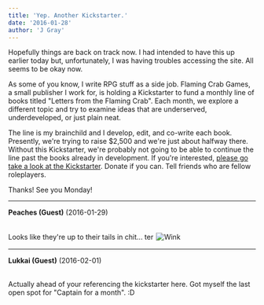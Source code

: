 ```yaml
---
title: 'Yep. Another Kickstarter.'
date: '2016-01-28'
author: 'J Gray'
---
```


<p>Hopefully things are back on track now. I had intended to have this up earlier today but, unfortunately, I was having troubles accessing the site. All seems to be okay now.</p><p>As some of you know, I write RPG stuff as a side job. Flaming Crab Games, a small publisher I work for, is holding a Kickstarter to fund a monthly line of books titled "Letters from the Flaming Crab". Each month, we explore a different topic and try to examine ideas that are underserved, underdeveloped, or just plain neat.</p><p>The line is my brainchild and I develop, edit, and co-write each book. Presently, we're trying to raise $2,500 and we're just about halfway there. Without this Kickstarter, we're probably not going to be able to continue the line past the books already in development. If you're interested, <a href="https://www.kickstarter.com/projects/1456806822/letters-from-the-flaming-crab-2016-for-the-pathfin" target="_blank">please go take a look at the Kickstarter</a>. Donate if you can. Tell friends who are fellow roleplayers.</p><p>Thanks! See you Monday!</p>

---
**Peaches (Guest)** (2016-01-29)

<br> Looks like they're up to their tails in chit... ter <img alt=" Wink " src=" //smilies/wink1.gif " border="0" vspace="2" hspace="2">

---
**Lukkai (Guest)** (2016-02-01)

<br> Actually ahead of your referencing the kickstarter here. Got myself the last open spot for "Captain for a month". :D<br>

